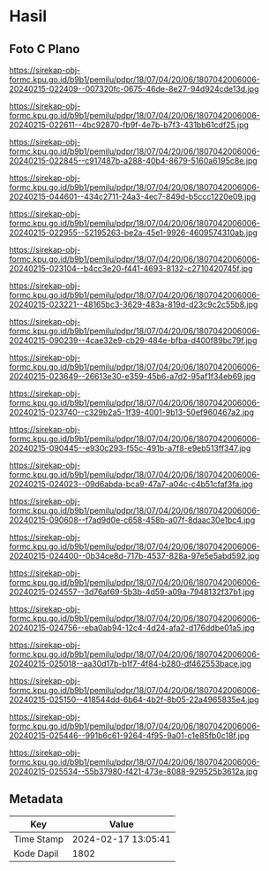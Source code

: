# Hasil

## Foto C Plano

https://sirekap-obj-formc.kpu.go.id/b9b1/pemilu/pdpr/18/07/04/20/06/1807042006006-20240215-022409--007320fc-0675-46de-8e27-94d924cde13d.jpg

https://sirekap-obj-formc.kpu.go.id/b9b1/pemilu/pdpr/18/07/04/20/06/1807042006006-20240215-022611--4bc92870-fb9f-4e7b-b7f3-431bb61cdf25.jpg

https://sirekap-obj-formc.kpu.go.id/b9b1/pemilu/pdpr/18/07/04/20/06/1807042006006-20240215-022845--c917487b-a288-40b4-8679-5160a6195c8e.jpg

https://sirekap-obj-formc.kpu.go.id/b9b1/pemilu/pdpr/18/07/04/20/06/1807042006006-20240215-044601--434c2711-24a3-4ec7-849d-b5ccc1220e09.jpg

https://sirekap-obj-formc.kpu.go.id/b9b1/pemilu/pdpr/18/07/04/20/06/1807042006006-20240215-022955--52195263-be2a-45e1-9926-4609574310ab.jpg

https://sirekap-obj-formc.kpu.go.id/b9b1/pemilu/pdpr/18/07/04/20/06/1807042006006-20240215-023104--b4cc3e20-f441-4693-8132-c2710420745f.jpg

https://sirekap-obj-formc.kpu.go.id/b9b1/pemilu/pdpr/18/07/04/20/06/1807042006006-20240215-023221--48165bc3-3629-483a-819d-d23c9c2c55b8.jpg

https://sirekap-obj-formc.kpu.go.id/b9b1/pemilu/pdpr/18/07/04/20/06/1807042006006-20240215-090239--4cae32e9-cb29-484e-bfba-d400f89bc79f.jpg

https://sirekap-obj-formc.kpu.go.id/b9b1/pemilu/pdpr/18/07/04/20/06/1807042006006-20240215-023649--26613e30-e359-45b6-a7d2-95af1f34eb69.jpg

https://sirekap-obj-formc.kpu.go.id/b9b1/pemilu/pdpr/18/07/04/20/06/1807042006006-20240215-023740--c329b2a5-1f39-4001-9b13-50ef960467a2.jpg

https://sirekap-obj-formc.kpu.go.id/b9b1/pemilu/pdpr/18/07/04/20/06/1807042006006-20240215-090445--e930c293-f55c-491b-a7f8-e9eb513ff347.jpg

https://sirekap-obj-formc.kpu.go.id/b9b1/pemilu/pdpr/18/07/04/20/06/1807042006006-20240215-024023--09d6abda-bca9-47a7-a04c-c4b51cfaf3fa.jpg

https://sirekap-obj-formc.kpu.go.id/b9b1/pemilu/pdpr/18/07/04/20/06/1807042006006-20240215-090608--f7ad9d0e-c658-458b-a07f-8daac30e1bc4.jpg

https://sirekap-obj-formc.kpu.go.id/b9b1/pemilu/pdpr/18/07/04/20/06/1807042006006-20240215-024400--0b34ce8d-717b-4537-828a-97e5e5abd592.jpg

https://sirekap-obj-formc.kpu.go.id/b9b1/pemilu/pdpr/18/07/04/20/06/1807042006006-20240215-024557--3d76af69-5b3b-4d59-a09a-7948132f37b1.jpg

https://sirekap-obj-formc.kpu.go.id/b9b1/pemilu/pdpr/18/07/04/20/06/1807042006006-20240215-024756--eba0ab94-12c4-4d24-afa2-d176ddbe01a5.jpg

https://sirekap-obj-formc.kpu.go.id/b9b1/pemilu/pdpr/18/07/04/20/06/1807042006006-20240215-025018--aa30d17b-b1f7-4f84-b280-df462553bace.jpg

https://sirekap-obj-formc.kpu.go.id/b9b1/pemilu/pdpr/18/07/04/20/06/1807042006006-20240215-025150--418544dd-6b64-4b2f-8b05-22a4965835e4.jpg

https://sirekap-obj-formc.kpu.go.id/b9b1/pemilu/pdpr/18/07/04/20/06/1807042006006-20240215-025446--991b6c61-9264-4f95-9a01-c1e85fb0c18f.jpg

https://sirekap-obj-formc.kpu.go.id/b9b1/pemilu/pdpr/18/07/04/20/06/1807042006006-20240215-025534--55b37980-f421-473e-8088-929525b3612a.jpg


## Metadata

| Key        | Value               |
| ---------- | ------------------- |
| Time Stamp | 2024-02-17 13:05:41 |
| Kode Dapil | 1802                |



